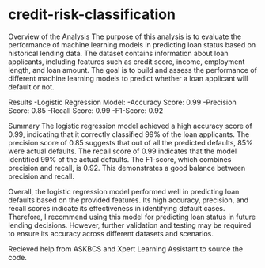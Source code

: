 # credit-risk-classification

Overview of the Analysis
The purpose of this analysis is to evaluate the performance of machine learning models in predicting loan status based on historical lending data. The dataset contains information about loan applicants, including features such as credit score, income, employment length, and loan amount. The goal is to build and assess the performance of different machine learning models to predict whether a loan applicant will default or not.

Results
-Logistic Regression Model:
-Accuracy Score: 0.99
-Precision Score: 0.85
-Recall Score: 0.99
-F1-Score: 0.92

Summary
The logistic regression model achieved a high accuracy score of 0.99, indicating that it correctly classified 99% of the loan applicants. The precision score of 0.85 suggests that out of all the predicted defaults, 85% were actual defaults. The recall score of 0.99 indicates that the model identified 99% of the actual defaults. The F1-score, which combines precision and recall, is 0.92. This demonstrates a good balance between precision and recall.

Overall, the logistic regression model performed well in predicting loan defaults based on the provided features. Its high accuracy, precision, and recall scores indicate its effectiveness in identifying default cases. Therefore, I recommend using this model for predicting loan status in future lending decisions. However, further validation and testing may be required to ensure its accuracy across different datasets and scenarios.

Recieved help from ASKBCS and Xpert Learning Assistant to source the code.

